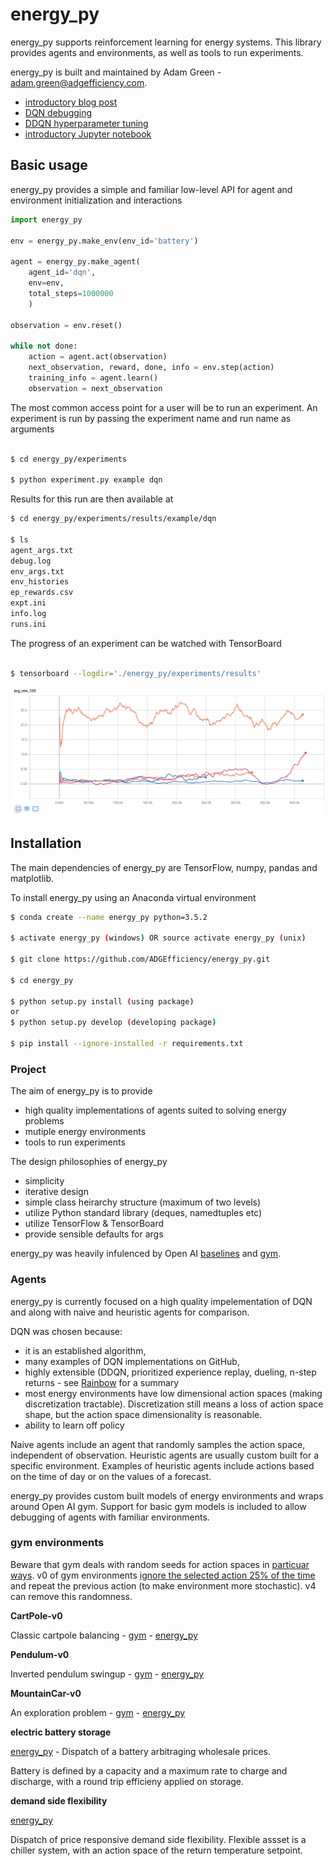 # energy_py

energy_py supports reinforcement learning for energy systems.  This library provides agents and environments, as well as tools to run experiments. 

energy_py is built and maintained by Adam Green - [adam.green@adgefficiency.com](adam.green@adgefficiency.com).  
- [introductory blog post](http://adgefficiency.com/energy_py-reinforcement-learning-for-energy-systems/)
- [DQN debugging](http://adgefficiency.com/dqn-debugging/)
- [DDQN hyperparameter tuning](http://adgefficiency.com/dqn-tuning/)
- [introductory Jupyter notebook](https://github.com/ADGEfficiency/energy_py/blob/master/notebooks/examples/Q_learning_battery.ipynb)

## Basic usage

energy_py provides a simple and familiar low-level API for agent and environment initialization and interactions

```python
import energy_py

env = energy_py.make_env(env_id='battery')

agent = energy_py.make_agent(
    agent_id='dqn',
    env=env,
    total_steps=1000000
    )

observation = env.reset()

while not done:
    action = agent.act(observation)
    next_observation, reward, done, info = env.step(action)
    training_info = agent.learn()
    observation = next_observation
```

The most common access point for a user will be to run an experiment.  An experiment is run by passing the experiment name and run name as arguments

```bash

$ cd energy_py/experiments

$ python experiment.py example dqn
```

Results for this run are then available at

``` bash
$ cd energy_py/experiments/results/example/dqn

$ ls
agent_args.txt
debug.log
env_args.txt
env_histories
ep_rewards.csv
expt.ini
info.log
runs.ini
```

The progress of an experiment can be watched with TensorBoard

```bash

$ tensorboard --logdir='./energy_py/experiments/results'

```

![fig](assets/tb1.png)

## Installation

The main dependencies of energy_py are TensorFlow, numpy, pandas and matplotlib.

To install energy_py using an Anaconda virtual environment

```bash
$ conda create --name energy_py python=3.5.2

$ activate energy_py (windows) OR source activate energy_py (unix)

$ git clone https://github.com/ADGEfficiency/energy_py.git

$ cd energy_py

$ python setup.py install (using package)
or
$ python setup.py develop (developing package)

$ pip install --ignore-installed -r requirements.txt

```
### Project 

The aim of energy_py is to provide 
- high quality implementations of agents suited to solving energy problems
- mutiple energy environments
- tools to run experiments

The design philosophies of energy_py
- simplicity
- iterative design
- simple class heirarchy structure (maximum of two levels)
- utilize Python standard library (deques, namedtuples etc) 
- utilize TensorFlow & TensorBoard
- provide sensible defaults for args

energy_py was heavily infulenced by Open AI [baselines](https://github.com/openai/baselines) and [gym](https://github.com/openai/gym).

### Agents

energy_py is currently focused on a high quality impelementation of DQN and along with naive and heuristic agents for comparison.

DQN was chosen because:
- it is an established algorithm,
- many examples of DQN implementations on GitHub,
- highly extensible (DDQN, prioritized experience replay, dueling, n-step returns - see [Rainbow](https://arxiv.org/pdf/1710.02298.pdf) for a summary
- most energy environments have low dimensional action spaces (making discretization tractable).  Discretization still means a loss of action space shape, but the action space dimensionality is reasonable.
- ability to learn off policy

Naive agents include an agent that randomly samples the action space, independent of observation.  Heuristic agents are
usually custom built for a specific environment.  Examples of heuristic agents include actions based on the time of day or on the values of a forecast.

energy_py provides custom built models of energy environments and wraps around Open AI gym.  Support for basic gym
models is included to allow debugging of agents with familiar environments.

### gym environments

Beware that gym deals with random seeds for action spaces in [particuar
ways](https://github.com/openai/gym/blob/master/gym/spaces/prng.py).  v0 of gym environments [ignore the selected action
25% of the time](http://amid.fish/reproducing-deep-rl) and repeat the previous action (to make environment more stochastic).  v4 can remove this randomness.

**CartPole-v0**

Classic cartpole balancing - [gym](https://github.com/openai/gym/blob/master/gym/envs/classic_control/cartpole.py) - [energy_py](https://github.com/ADGEfficiency/energy_py/blob/dev/energy_py/envs/register.py)

**Pendulum-v0** 

Inverted pendulum swingup - [gym](https://github.com/openai/gym/blob/master/gym/envs/classic_control/pendulum.py) - [energy_py](https://github.com/ADGEfficiency/energy_py/blob/dev/energy_py/envs/register.py)

**MountainCar-v0** 

An exploration problem - [gym](https://github.com/openai/gym/blob/master/gym/envs/classic_control/mountain_car.py) - [energy_py](https://github.com/ADGEfficiency/energy_py/blob/dev/energy_py/envs/register.py)

**electric battery storage** 

[energy_py](https://github.com/openai/gym/blob/master/gym/envs/classic_control/mountain_car.p://github.com/ADGEfficiency/energy_py/tree/dev/energy_py/envs/battery) - Dispatch of a battery arbitraging wholesale prices.  

Battery is defined by a capacity and a maximum rate to charge and discharge, with a round trip efficieny applied on storage.

**demand side flexibility** 

[energy_py](https://github.com/ADGEfficiency/energy_py/tree/dev/energy_py/envs/flex)

Dispatch of price responsive demand side flexibility.  Flexible assset is a chiller system, with an action space of the return temperature setpoint.
